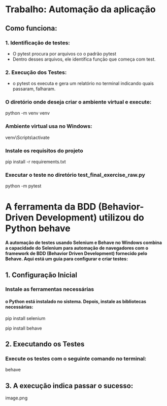# Trabalho: Automação da aplicação

## Como funciona:

### 1. Identificação de testes:

- O pytest procura por arquivos co o padrão pytest
- Dentro desses arquivos, ele identifica função que começa com test.

### 2. Execução dos Testes:

- o pytest os executa e gera um relatório no terminal indicando quais passaram, falharam.

### O diretório onde deseja criar o ambiente virtual e execute:

python -m venv venv

### Ambiente virtual usa no Windows:

venv\Scripts\activate

### Instale os requisitos do projeto

pip install -r requirements.txt

### Executar o teste no diretório test_final_exercise_raw.py

python -m pytest

# A ferramenta da BDD (Behavior-Driven Development) utilizou do Python behave

#### A automação de testes usando Selenium e Behave no Windows combina a capacidade do Selenium para automação de navegadores com o framework de BDD (Behavior Driven Development) fornecido pelo Behave. Aqui está um guia para configurar e criar testes:

## 1. Configuração Inicial

### Instale as ferramentas necessárias

#### o Python está instalado no sistema. Depois, instale as bibliotecas necessárias:

pip install selenium

pip install behave

## 2. Executando os Testes

### Execute os testes com o seguinte comando no terminal:

behave

## 3. A execução indica passar o sucesso:

image.png
